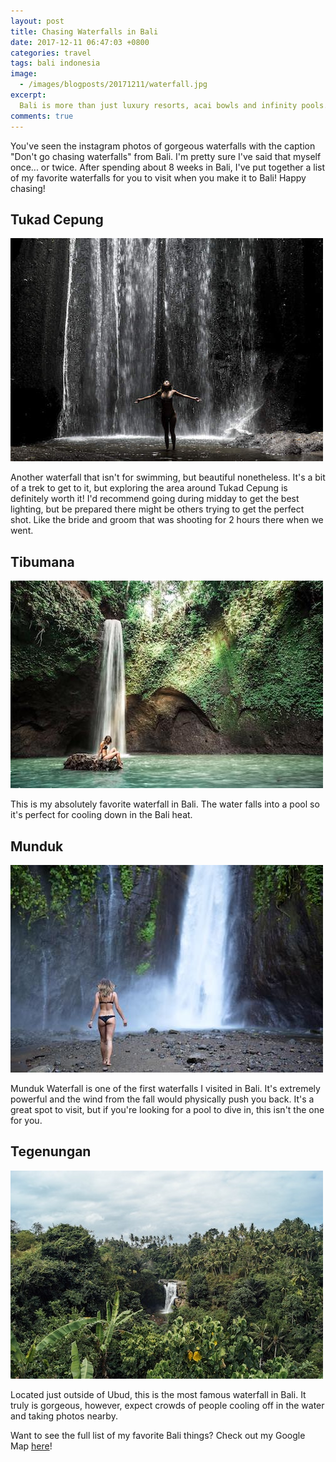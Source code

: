```yaml
---
layout: post
title: Chasing Waterfalls in Bali
date: 2017-12-11 06:47:03 +0800
categories: travel
tags: bali indonesia
image:
  - /images/blogposts/20171211/waterfall.jpg
excerpt:
  Bali is more than just luxury resorts, acai bowls and infinity pools. Chasing waterfalls is one of the best ways to spend your time on this beautiful island.
comments: true
---
```


You've seen the instagram photos of gorgeous waterfalls with the caption "Don't go chasing waterfalls" from Bali. I'm pretty sure I've said that myself once... or twice. After spending about 8 weeks in Bali, I've put together a list of my favorite waterfalls for you to visit when you make it to Bali! Happy chasing!

<h2>Tukad Cepung</h2>
<img src="/images/blogposts/20171211/tukad.jpg">

Another waterfall that isn't for swimming, but beautiful nonetheless. It's a bit of a trek to get to it, but exploring the area around Tukad Cepung is definitely worth it! I'd recommend going during midday to get the best lighting, but be prepared there might be others trying to get the perfect shot. Like the bride and groom that was shooting for 2 hours there when we went.

<h2>Tibumana</h2>
<img src="/images/blogposts/20171211/tibumanawaterfall.jpg">

This is my absolutely favorite waterfall in Bali. The water falls into a pool so it's perfect for cooling down in the Bali heat.

<h2>Munduk</h2>
<img src="/images/blogposts/20171211/munduk2.jpg">

Munduk Waterfall is one of the first waterfalls I visited in Bali. It's extremely powerful and the wind from the fall would physically push you back. It's a great spot to visit, but if you're looking for a pool to dive in, this isn't the one for you.

<h2>Tegenungan</h2>
<img src="/images/blogposts/20171211/Tegenungan.jpg">

Located just outside of Ubud, this is the most famous waterfall in Bali. It truly is gorgeous, however, expect crowds of people cooling off in the water and taking photos nearby.


Want to see the full list of my favorite Bali things? Check out my Google Map <a href="http://bit.ly/2jUQe3b">here</a>!
